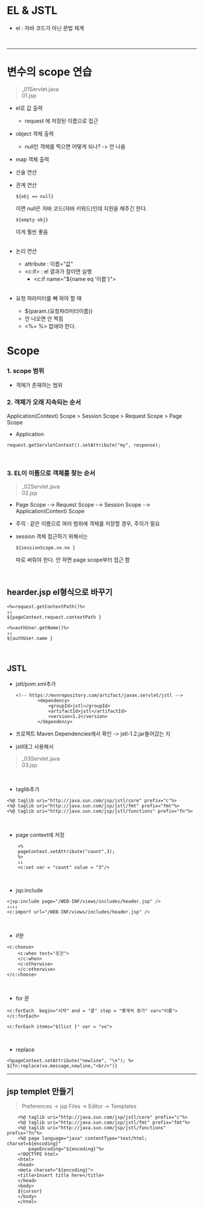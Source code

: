 # EL & JSTL
+ el : 자바 코드가 아닌 문법 체계

<br>

----------------------------------

# 변수의  scope 연습
> _01Servlet.java<br>
> 01.jsp

+ el로 값 출력
	- request 에 저장된 이름으로 접근
+ object 객체 출력
	- null인 객체를 찍으면 어떻게 되나? -> 안 나옴
+ map 객체 출력
+ 산술 연산
+ 관계 연산
	```
	${obj == null}
	```
	이면 null은 자바 코드(자바 키워드)인데 지원을 해주긴 한다. 
	```
	${empty obj}
	```
	이게 훨씬 좋음	
	<br>
	
+ 논리 연산
	+ attribute : 이름="값"
	+ <c:if> : el 결과가 참이면 실행 
		+ <c:if name="${name eq '이름'}">
		<br>
+ 요청 파라미터를 빼 와야 할 때
	+ ${param.(요청파라미터이름)}
	+ 안 나오면 안 찍힘
	+ <%= %> 없애야 한다. 

# Scope
### 1. scope 범위
+ 객체가 존재하는 범위

### 2. 객체가 오래 지속되는 순서
Application(Context) Scope > Session Scope > Request Scope > Page Scope 
+ Application

```
request.getServletContext().setAttribute("my", response);
```
<br>

### 3. EL이 이름으로 객체를 찾는 순서

> _02Servlet.java <br>
> 02.jsp 

+ Page Scope -→ Request Scope -→ Session Scope -→  Application(Context) Scope

+ 주의 : 같은 이름으로 여러 범위에 객체를 저장할 경우, 주의가 필요

+ session 객체 접근하기 위해서는 
	```
	${sessionScope.vo.no }
	```
	따로 써줘야 한다. 안 하면 page scope부터 접근 함<br>
<br>


## hearder.jsp el형식으로 바꾸기
```
<%=request.getContextPath()%>
↓↓
${pageContext.request.contextPath }
```

```
<%=authUser.getName()%>
↓↓
${authUser.name }
```
<br>

## JSTL
+ jstl/pom.xml추가

	```
	<!-- https://mvnrepository.com/artifact/javax.servlet/jstl -->
			<dependency>
				<groupId>jstl</groupId>
				<artifactId>jstl</artifactId>
				<version>1.2</version>
			</dependency>
	```
+ 프로젝트 Maven Dependencies에서 확인 ->  jstl-1.2.jar들어갔는 지
	
+ jstl태그 사용해서 

> _03Servlet.java <br>
> 03.jsp


<br>

+ taglib추가 

```
<%@ taglib uri="http://java.sun.com/jsp/jstl/core" prefix="c"%>
<%@ taglib uri="http://java.sun.com/jsp/jstl/fmt" prefix="fmt"%>
<%@ taglib uri="http://java.sun.com/jsp/jstl/functions" prefix="fn"%>
```

<br>

+ page context에 저장

```
	<%
	pageContext.setAttribute("count",3);
	%>
	↓↓
	<c:set var = "count" value = "3"/>
```

<br>

+ jsp:include

```
<jsp:include page="/WEB-INF/views/includes/header.jsp" />
↓↓↓↓
<c:import url="/WEB-INF/views/includes/header.jsp" />

```

<br>

+ if문

```
<c:choose>
	<c:when test="조건">
	</c:when>
	<c:otherwise>
	</c:otherwise>
</c:choose>
```


<br>

+ for 문

```
<c:forEach  begin="시작" end = "끝" step = "몇개씩 증가" var="이름">
</c:forEach>
```

```
<c:forEach items="${list }" var = "vo">
```

<br>

+ replace

```
<%pageContext.setAttribute("newline", "\n"); %>
${fn:replace(vo.message,newline,"<br/>")}

```


-------------------------------------------
## jsp templet 만들기
> Preferences -> jsp Files -> Editor -> Templates

```
	<%@ taglib uri="http://java.sun.com/jsp/jstl/core" prefix="c"%>
	<%@ taglib uri="http://java.sun.com/jsp/jstl/fmt" prefix="fmt"%>
	<%@ taglib uri="http://java.sun.com/jsp/jstl/functions" prefix="fn"%>
	<%@ page language="java" contentType="text/html; charset=${encoding}"
	    pageEncoding="${encoding}"%>
	<!DOCTYPE html>
	<html>
	<head>
	<meta charset="${encoding}">
	<title>Insert title here</title>
	</head>
	<body>
	${cursor}
	</body>
	</html>
```
